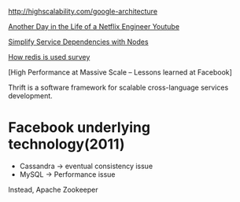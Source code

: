 http://highscalability.com/google-architecture


[Another Day in the Life of a Netflix Engineer Youtube](https://www.youtube.com/watch?v=aWgtRKfrtMY)

[Simplify Service Dependencies with Nodes](https://blog.twitter.com/2016/simplify-service-dependencies-with-nodes)  

[How redis is used survey](https://redislabs.com/blog/the-results-are-in-redis-usage-survey-2016#.WGsEnFXc4uU)  

[High Performance at Massive Scale – Lessons learned at Facebook]

Thrift is a software framework for scalable cross-language services development.

# Facebook underlying technology(2011)
* Cassandra -> eventual consistency issue
* MySQL -> Performance issue

Instead, Apache Zookeeper  
